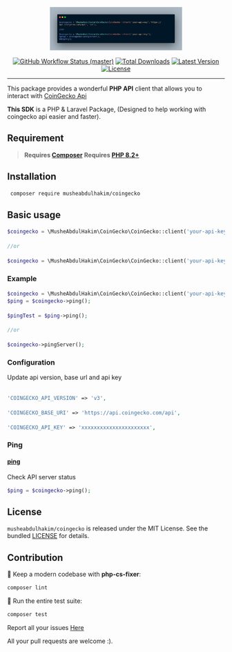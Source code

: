 <div align="center">
<img src="art/example.png" height="100" alt="CoinGecko client example">
    <p align="center">
        <a href="https://github.com/MusheAbdulHakim//actions"><img alt="GitHub Workflow Status (master)" src="https://github.com/MusheAbdulHakim/coingeckoapi/actions/workflows/tests.yml/badge.svg"></a>
        <a href="https://packagist.org/packages/musheabdulhakim/coingecko"><img alt="Total Downloads" src="https://img.shields.io/packagist/dt/musheabdulhakim/coingecko"></a>
        <a href="https://packagist.org/packages/musheabdulhakim/coingecko"><img alt="Latest Version" src="https://img.shields.io/packagist/v/musheabdulhakim/coingecko"></a>
        <a href="https://packagist.org/packages/musheabdulhakim/coingecko"><img alt="License" src="https://img.shields.io/packagist/l/musheabdulhakim/coingecko"></a>
    </p>
</div>

------
This package provides a wonderful **PHP API** client that allows you to interact
with [CoinGecko Api](https://docs.coingecko.com/reference/introduction)


**This SDK** is a PHP & Laravel Package, (Designed to help working with coingecko api easier and faster).

## Requirement
> **Requires [Composer](https://getcomposer.org/)**
> **Requires [PHP 8.2+](https://php.net/releases/)**

<a name="Installation"></a>
## Installation

```bash
 composer require musheabdulhakim/coingecko
```

## Basic usage

```php
$coingecko = \MusheAbdulHakim\CoinGecko\CoinGecko::client('your-api-key');

//or 

$coingecko = \MusheAbdulHakim\CoinGecko\CoinGecko::client('your-api-key','https://api.coingecko.com/api', 'v3');
```

### Example
```php
$coingecko = \MusheAbdulHakim\CoinGecko\CoinGecko::client('your-api-key');
$ping = $coingecko->ping();

$pingTest = $ping->ping();

//or

$coingecko->pingServer();

```

### Configuration
Update api version, base url and api key
```php

'COINGECKO_API_VERSION' => 'v3',

'COINGECKO_BASE_URI' => 'https://api.coingecko.com/api',

'COINGECKO_API_KEY' => 'xxxxxxxxxxxxxxxxxxxxxx',

```


### Ping

#### [ping](https://www.coingecko.com/api/documentations/v3#/ping/get_ping)

Check API server status

```php
$ping = $coingecko->ping();
```

## License

`musheabdulhakim/coingecko` is released under the MIT License. See the bundled [LICENSE](./LICENSE) for details.

## Contribution


🧹 Keep a modern codebase with **php-cs-fixer**:

```bash
composer lint
```

🚀 Run the entire test suite:

```bash
composer test
```

Report all your issues [Here](https://github.com/MusheAbdulHakim/CoinGeckoApi/issues)

All your pull requests are welcome :). 



